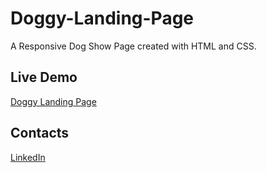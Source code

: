 # Doggy-Landing-Page

A Responsive Dog Show Page created with HTML and CSS.

## Live Demo 
<a href=']https://yafet-123.github.io/Doggy-Landing-Page/' target="_blank">Doggy Landing Page</a>

## Contacts
<a href="https://www.linkedin.com/in/yafet-addisu-525107249/" target="_blank"></i>LinkedIn</a>
